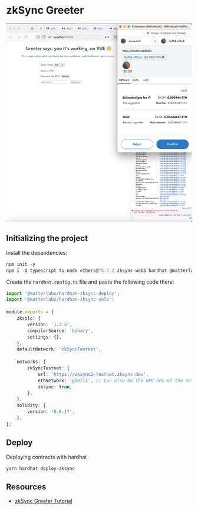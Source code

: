 # zkSync Greeter

![Front-end](./imgs/zksync-frontend.png)

## Initializing the project

Install the dependencies:

```js
npm init -y
npm i -D typescript ts-node ethers@^5.7.2 zksync-web3 hardhat @matterlabs/hardhat-zksync-solc @matterlabs/hardhat-zksync-deploy
```

Create the `hardhat.config.ts` file and paste the following code there:

```ts
import '@matterlabs/hardhat-zksync-deploy';
import '@matterlabs/hardhat-zksync-solc';

module.exports = {
	zksolc: {
		version: '1.3.5',
		compilerSource: 'binary',
		settings: {},
	},
	defaultNetwork: 'zkSyncTestnet',

	networks: {
		zkSyncTestnet: {
			url: 'https://zksync2-testnet.zksync.dev',
			ethNetwork: 'goerli', // Can also be the RPC URL of the network (e.g. `https://goerli.infura.io/v3/<API_KEY>`)
			zksync: true,
		},
	},
	solidity: {
		version: '0.8.17',
	},
};
```

## Deploy

Deploying contracts with hardhat

```zsh
yarn hardhat deploy-zksync
```

## Resources

- [zkSync Greeter Tutorial](https://era.zksync.io/docs/dev/building-on-zksync/hello-world.html#retrieving-the-greeting)

